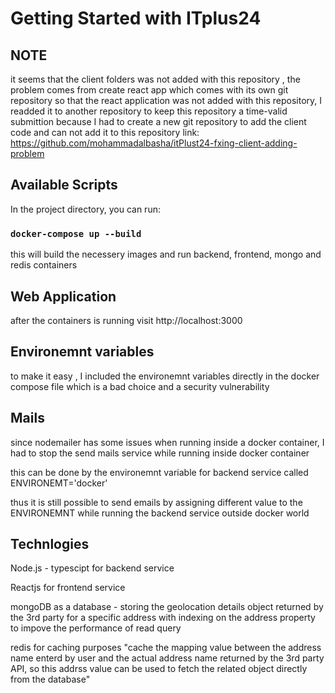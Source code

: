 # Getting Started with ITplus24

## NOTE

it seems that the client folders was not added with this repository , the problem comes from create react app which comes with its own git repository so that the react application was not added with this repository,
I readded it to another repository to keep this repository a time-valid submittion because I had to create a new git repository to add the client code and can not add it to this repository
link: https://github.com/mohammadalbasha/itPlust24-fxing-client-adding-problem

## Available Scripts

In the project directory, you can run:

### `docker-compose up --build`

this will build the necessery images and run backend, frontend, mongo and redis containers

## Web Application

after the containers is running
visit http://localhost:3000

## Environemnt variables

to make it easy , I included the environemnt variables directly in the docker compose file
which is a bad choice and a security vulnerability

## Mails

since nodemailer has some issues when running inside a docker container, I had to stop the send mails service
while running inside docker container

this can be done by the environemnt variable for backend service called ENVIRONEMT='docker'

thus it is still possible to send emails by assigning different value to the ENVIRONEMNT while running the backend service outside docker world

## Technlogies

Node.js - typescipt for backend service

Reactjs for frontend service

mongoDB as a database - storing the geolocation details object returned by the 3rd party for a specific address with indexing on the address property to impove the performance of read query

redis for caching purposes "cache the mapping value between the address name enterd by user and the actual address name returned by the 3rd party API, so this addrss value can be used to fetch the related object directly from the database"
